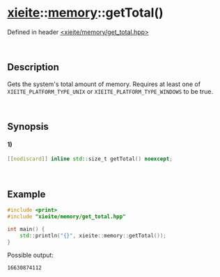 # [xieite](../../xieite.md)\:\:[memory](../../memory.md)\:\:getTotal\(\)
Defined in header [<xieite/memory/get_total.hpp>](../../../include/xieite/memory/get_total.hpp)

&nbsp;

## Description
Gets the system's total amount of memory. Requires at least one of `XIEITE_PLATFORM_TYPE_UNIX` or `XIEITE_PLATFORM_TYPE_WINDOWS` to be true.

&nbsp;

## Synopsis
#### 1)
```cpp
[[nodiscard]] inline std::size_t getTotal() noexcept;
```

&nbsp;

## Example
```cpp
#include <print>
#include "xieite/memory/get_total.hpp"

int main() {
    std::println("{}", xieite::memory::getTotal());
}
```
Possible output:
```
16630874112
```
